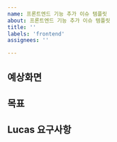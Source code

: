 ```yaml
---
name: 프론트엔드 기능 추가 이슈 템플릿
about: 프론트엔드 기능 추가 이슈 템플릿
title: ''
labels: 'frontend'
assignees: ''

---
```


## 예상화면

## 목표

## Lucas 요구사항
